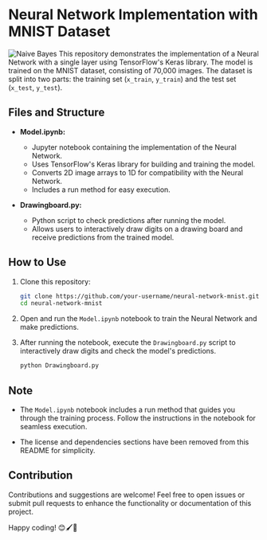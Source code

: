 # Neural Network Implementation with MNIST Dataset

 ![Naive Bayes](https://img.shields.io/badge/Implementation-Nural%20Network-darkred) 
This repository demonstrates the implementation of a Neural Network with a single layer using TensorFlow's Keras library. The model is trained on the MNIST dataset, consisting of 70,000 images. The dataset is split into two parts: the training set (`x_train`, `y_train`) and the test set (`x_test`, `y_test`).

## Files and Structure

- **Model.ipynb:**
  - Jupyter notebook containing the implementation of the Neural Network.
  - Uses TensorFlow's Keras library for building and training the model.
  - Converts 2D image arrays to 1D for compatibility with the Neural Network.
  - Includes a run method for easy execution.

- **Drawingboard.py:**
  - Python script to check predictions after running the model.
  - Allows users to interactively draw digits on a drawing board and receive predictions from the trained model.

## How to Use

1. Clone this repository:

   ```bash
   git clone https://github.com/your-username/neural-network-mnist.git
   cd neural-network-mnist
   ```

2. Open and run the `Model.ipynb` notebook to train the Neural Network and make predictions.

3. After running the notebook, execute the `Drawingboard.py` script to interactively draw digits and check the model's predictions.

   ```bash
   python Drawingboard.py
   ```

## Note

- The `Model.ipynb` notebook includes a run method that guides you through the training process. Follow the instructions in the notebook for seamless execution.

- The license and dependencies sections have been removed from this README for simplicity.

## Contribution

Contributions and suggestions are welcome! Feel free to open issues or submit pull requests to enhance the functionality or documentation of this project.

Happy coding! 😊🖌️🤖
